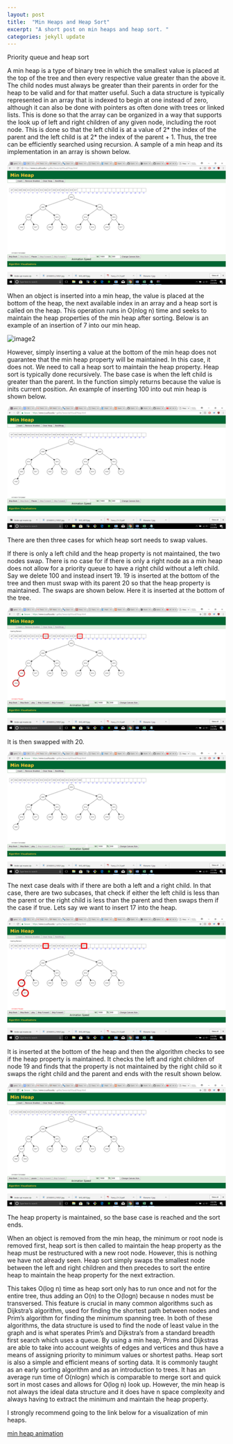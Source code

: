 ```yaml
---
layout: post
title:  "Min Heaps and Heap Sort"
excerpt: "A short post on min heaps and heap sort. "
categories: jekyll update
---
```

Priority queue and heap sort

A min heap is a type of binary tree in which the smallest value is placed at the top of the tree and then every respective value greater 
than the above it. The child nodes must always be greater than their parents in order for the heap to be valid and for that matter useful.
Such a data structure is typically represented in an array that is indexed to begin at one instead of zero, although it can also be done
with pointers as often done with trees or linked lists. This is done so that the array can be organized in a way that supports the look up
of left and right children of any given node, including the root node. This is done so that the left child is at a value of 2* the index 
of the parent and the left child is at 2* the index of the parent + 1. Thus, the tree can be efficiently searched using recursion. A 
sample of a min heap and its implementation in an array is shown below. 

![image1](https://github.com/edwardbottom/Moon/blob/master/assets/img/minheap1.png)

 
When an object is inserted into a min heap, the value is placed at the bottom of the heap, the next available index in an array and a 
heap sort is called on the heap. This operation runs in O(nlog n) time and seeks to maintain the heap properties of the min heap after
sorting. Below is an example of an insertion of 7 into our min heap. 
 
![image2](Moon/assets/img/minheap2.png)

However, simply inserting a value at the bottom of the min heap does not guarantee that the min heap property will be maintained. 
In this case, it does not. We need to call a heap sort to maintain the heap property. Heap sort is typically done recursively. The 
base case is when the left child is greater than the parent. In the function simply returns because the value is inits current 
position. An example of inserting 100 into out min heap is shown below. 
 
 ![image3](assets/img/minheap3.png)
 
There are then three cases for which heap sort needs to swap values. 

If there is only a left child and the heap property is not maintained, the two nodes swap. There is no case for if there is only a right node as a min heap does not allow for a priority queue to have a right child without a left child. Say we delete 100 and instead insert 19. 19 is inserted at the bottom of the tree and then must swap with its parent 20 so that the heap property is maintained. The swaps are shown below. 
Here it is inserted at the bottom of the tree. 


![image4](assets/img/minheap4.png)

It is then swapped with 20. 

![image5](assets/img/minheap5.png)
 
The next case deals with if there are both a left and a right child. In that case, there are two subcases, that check if either 
the left child is less than the parent or the right child is less than the parent and then swaps them if the case if true. 
Lets say we want to insert 17 into the heap. 

![image6](assets/img/minheap6.png)
 
It is inserted at the bottom of the heap and then the algorithm checks to see if the heap property is maintained. It checks the left and
right children of node 19 and finds that the property is not maintained by the right child so it swaps the right child and the parent 
and ends with the result shown below. 

![image7](assets/img/minheap7.png)
 
The heap property is maintained, so the base case is reached and the sort ends. 

When an object is removed from the min heap, the minimum or root node is removed first, heap sort is then called to maintain the heap
property as the heap must be restructured with a new root node. However, this is nothing we have not already seen. Heap sort simply
swaps the smallest node between the left and right children and then precedes to sort the entire heap to maintain the heap property for
the next extraction. 

This takes O(log n) time as heap sort only has to run once and not for the entire tree, thus adding an O(n) to the O(logn) because n
nodes must be transversed. This feature is crucial in many common algorithms such as Dijkstra’s algorithm, used for finding the shortest
path between nodes and Prim’s algorithm for finding the minimum spanning tree. In both of these algorithms, the data structure is used
to find the node of least value in the graph and is what sperates Prim’s and Dijkstra’s from a standard breadth first search which uses
a queue. By using a min heap, Prims and Dijkstras are able to take into account weights of edges and vertices and thus have a means
of assigning priority to minimum values or shortest paths. Heap sort is also a simple and efficient means of sorting data. It is commonly
taught as an early sorting algorithm and as an introduction to trees.  It has an average run time of O(nlogn) which is comparable to 
merge sort and quick sort in most cases and allows for O(log n) look up. However, the min heap is not always the ideal data structure 
and it does have n space complexity and always having to extract the minimum and maintain the heap property. 


I strongly recommend going to the link below for a visualization of min heaps. 


[min heap animation]({https://www.cs.usfca.edu/~galles/JavascriptVisual/Heap.html})
 
